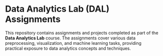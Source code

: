 # Data Analytics Lab (DAL) Assignments

This repository contains assignments and projects completed as part of the **Data Analytics Lab** course. The assignments cover various data preprocessing, visualization, and machine learning tasks, providing practical exposure to data analytics concepts and techniques.
